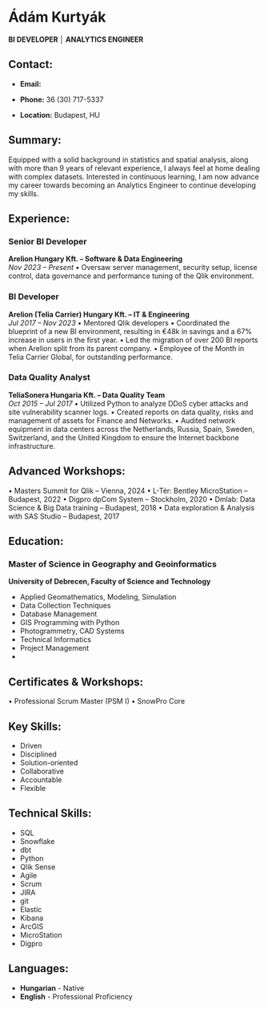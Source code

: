 # Ádám Kurtyák
**BI DEVELOPER │ ANALYTICS ENGINEER**

## Contact:
- **Email:** <a href="mailto:kurtyakadam@gmail.com?"></a>

- **Phone:** 36 (30) 717-5337
- **Location:** Budapest, HU

## Summary:
Equipped with a solid background in statistics and spatial analysis, along with more than 9 years of relevant experience, I always feel at home dealing with complex datasets. Interested in continuous learning, I am now advance my career towards becoming an Analytics Engineer to continue developing my skills.

## Experience:

### Senior BI Developer
**Arelion Hungary Kft. – Software & Data Engineering**  
*Nov 2023 – Present*
•	Oversaw server management, security setup, license control, data governance and performance tuning of the Qlik environment.

### BI Developer
**Arelion (Telia Carrier) Hungary Kft. – IT & Engineering**  
*Jul 2017 – Nov 2023*
•	Mentored Qlik developers
•	Coordinated the blueprint of a new BI environment, resulting in €48k in savings and a 67% increase in users in the first year.
•	Led the migration of over 200 BI reports when Arelion split from its parent company.
•	Employee of the Month in Telia Carrier Global, for outstanding performance.

### Data Quality Analyst
**TeliaSonera Hungaria Kft. – Data Quality Team**  
*Oct 2015 – Jul 2017*
•	Utilized Python to analyze DDoS cyber attacks and site vulnerability scanner logs.
•	Created reports on data quality, risks and management of assets for Finance and Networks.
•	Audited network equipment in data centers across the Netherlands, Russia, Spain, Sweden, Switzerland, and the United Kingdom to ensure the Internet backbone infrastructure.

## Advanced Workshops:
•	Masters Summit for Qlik – Vienna, 2024
•	L-Tér: Bentley MicroStation – Budapest, 2022
•	Digpro dpCom System – Stockholm, 2020
•	Dmlab: Data Science & Big Data training – Budapest, 2018
•	Data exploration & Analysis with SAS Studio – Budapest, 2017

## Education:

### Master of Science in Geography and Geoinformatics
**University of Debrecen, Faculty of Science and Technology**
- Applied Geomathematics, Modeling, Simulation
- Data Collection Techniques
- Database Management
- GIS Programming with Python
- Photogrammetry, CAD Systems
- Technical Informatics
- Project Management
- 
## Certificates & Workshops:
•	Professional Scrum Master (PSM I)
•	SnowPro Core

## Key Skills:
- Driven
- Disciplined
- Solution-oriented
- Collaborative
- Accountable
- Flexible

## Technical Skills:
- SQL
- Snowflake
- dbt
- Python
- Qlik Sense
- Agile
- Scrum
- JIRA
- git
- Elastic
- Kibana
- ArcGIS
- MicroStation
- Digpro

## Languages:
- **Hungarian** - Native
- **English** - Professional Proficiency

